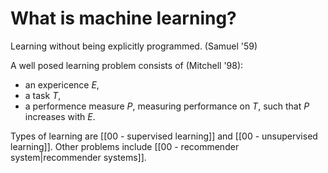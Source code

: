# What is machine learning?

Learning without being explicitly programmed. (Samuel '59)

A well posed learning problem consists of (Mitchell '98):
- an expericence $E$,
- a task $T$,
- a performence measure $P$, measuring performance on $T$,
such that $P$ increases with $E$.

Types of learning are [[00 - supervised learning]] and [[00 - unsupervised learning]]. Other problems include [[00 - recommender system|recommender systems]].